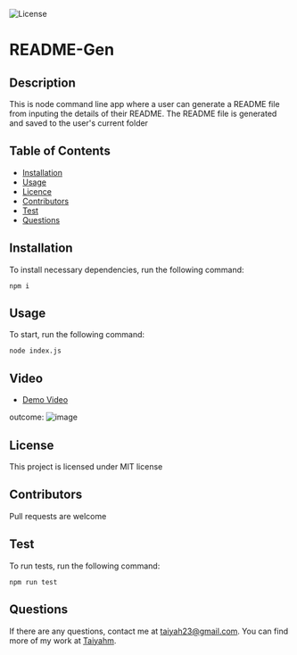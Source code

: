   ![License](https://img.shields.io/badge/License-MIT-blue.svg)

# README-Gen

## Description

  This is node command line app where a user can generate a README file from inputing the details of their README. The README file is generated and saved to the       user's current folder

  ## Table of Contents
  
  * [Installation](#Installation)
  * [Usage](#Usage)
  * [Licence](#Licence)
  * [Contributors](#Contributors)
  * [Test](#Test)
  * [Questions](#question) 

 ## Installation
 
To install necessary dependencies, run the following command:

```
npm i
```

  ## Usage
  To start, run the following command:
  
  ```
  node index.js 
  ```
  ## Video
  * [Demo Video](https://pro.panopto.com/Panopto/Pages/Viewer.aspx?id=cb618a7b-e3fe-479d-94a3-ace3012f2105)
  
 outcome:
 ![image](https://user-images.githubusercontent.com/72588525/110217269-17328580-7e81-11eb-95ca-5aba8e1f7578.png)
  
  ## License  

  This project is licensed under MIT license

  ## Contributors

  Pull requests are welcome

  ## Test

  To run tests, run the following command:

  ```
  npm run test
  ```
  ## Questions

  If there are any questions, contact me at taiyah23@gmail.com. You can find more of my work at [Taiyahm](https://github.com/Taiyahm/).
  

  
  
